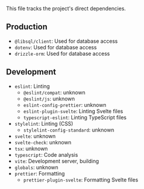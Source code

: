 This file tracks the project's direct dependencies.

## Production

- `@libsql/client`: Used for database access
- `dotenv`: Used for database access
- `drizzle-orm`: Used for database access

## Development

- `eslint`: Linting
  - `@eslint/compat`: unknown
  - `@eslint/js`: unknown
  - `eslint-config-prettier`: unknown
  - `eslint-plugin-svelte`: Linting Svelte files
  - `typescript-eslint`: Linting TypeScript files
- `stylelint`: Linting (CSS)
  - `stylelint-config-standard`: unknown
- `svelte`: unknown
- `svelte-check`: unknown
- `tsx`: unknown
- `typescript`: Code analysis
- `vite`: Development server, building
- `globals`: unknown
- `prettier`: Formatting
  - `prettier-plugin-svelte`: Formatting Svelte files
